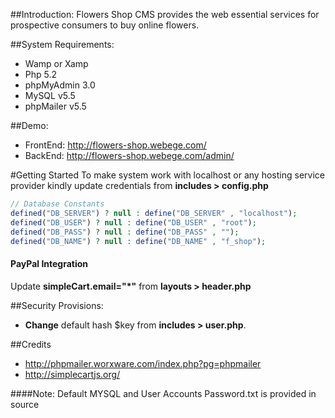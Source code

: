 ##Introduction:
Flowers Shop CMS provides the web essential services for prospective consumers to buy online flowers.

##System Requirements:
  - Wamp or Xamp 
  - Php 5.2
  - phpMyAdmin 3.0
  - MySQL v5.5
  - phpMailer v5.5

##Demo:
  - FrontEnd: http://flowers-shop.webege.com/
  - BackEnd: http://flowers-shop.webege.com/admin/

#Getting Started
To make system work with localhost or any hosting service provider kindly update credentials from **includes > config.php**

```php
// Database Constants
defined("DB_SERVER") ? null : define("DB_SERVER" , "localhost");
defined("DB_USER") ? null : define("DB_USER" , "root");
defined("DB_PASS") ? null : define("DB_PASS" , "");
defined("DB_NAME") ? null : define("DB_NAME" , "f_shop");
```

#### PayPal Integration
Update **simpleCart.email="*"** from **layouts > header.php**


##Security Provisions:
- **Change** default hash $key from **includes > user.php**.

##Credits
- http://phpmailer.worxware.com/index.php?pg=phpmailer
- http://simplecartjs.org/

####Note:
Default MYSQL and User Accounts Password.txt is provided in source
